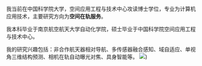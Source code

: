 我当前在中国科学院大学，空间应用工程与技术中心攻读博士学位，专业为计算机应用技术，主要研究方向为**空间在轨服务**。

我本科毕业于南京航空航天大学自动化学院，硕士毕业于中国科学院空间应用工程与技术中心。

我的研究兴趣包括：非合作航天器相对导航、多传感器融合感知、域自适应、单视角三维结构预测、相机在轨自动曝光对焦、具身智能等。 <a href='https://scholar.google.com/citations?user=tBhUcJ8AAAAJ'><img src="https://img.shields.io/endpoint?url={{ url | url_encode }}&logo=Google%20Scholar&labelColor=f6f6f6&color=9cf&style=flat&label=citations"></a>)
